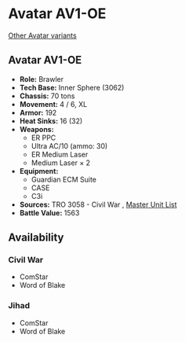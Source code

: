 # Avatar AV1-OE 

[Other Avatar variants](../avatar.md) 

## Avatar AV1-OE 

- **Role:** Brawler 
- **Tech Base:** Inner Sphere (3062) 
- **Chassis:** 70 tons 
- **Movement:** 4 / 6, XL 
- **Armor:** 192 
- **Heat Sinks:** 16 (32) 
- **Weapons:** 
  - ER PPC 
  - Ultra AC/10 (ammo: 30) 
  - ER Medium Laser 
  - Medium Laser × 2 
- **Equipment:** 
  - Guardian ECM Suite 
  - CASE 
  - C3i 
- **Sources:** TRO 3058 - Civil War , [Master Unit List](http://masterunitlist.info/Unit/Details/165/avatar-av1-oe) 
- **Battle Value:** 1563 

## Availability 

### Civil War 

- ComStar 
- Word of Blake 

### Jihad 

- ComStar 
- Word of Blake 


